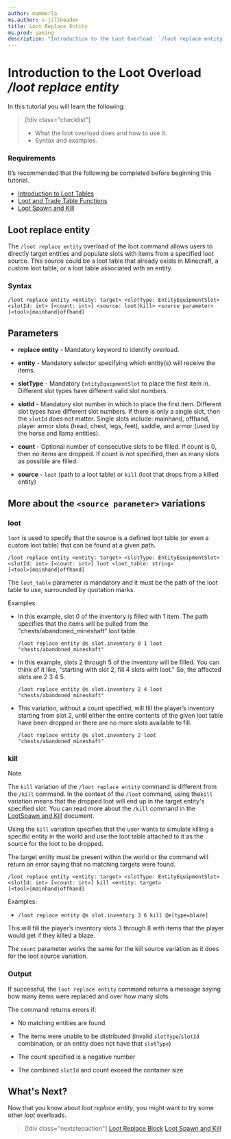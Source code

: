 ```yaml
---
author: mammerla
ms.author: v-jillheaden
title: Loot Replace Entity
ms.prod: gaming
description: "Introduction to the Loot Overload: `/loot replace entity` command"
---
```


# Introduction to the Loot Overload */loot replace entity*

In this tutorial you will learn the following:

> [!div class="checklist"]
>
> - What the loot overload does and how to use it.
> - Syntax and examples.

### Requirements

It’s recommended that the following be completed before beginning this tutorial.

- [Introduction to Loot Tables](IntroductionToLootTables.md)
- [Loot and Trade Table Functions](LootAndTradeTableFunctions.md)
- [Loot Spawn and Kill](LootSpawnAndKill.md)

## Loot replace entity

The `/loot replace entity` overload of the loot command allows users to directly target entities and populate slots with items from a specified loot source. This source could be a loot table that already exists in Minecraft, a custom loot table, or a loot table associated with an entity.

### Syntax

`/loot replace entity <entity: target> <slotType: EntityEquipmentSlot> <slotId: int> [<count: int>] <source: loot|kill> <source parameter> [<tool>|mainhand|offhand]`

## Parameters

- **replace entity** - Mandatory keyword to identify overload.

- **entity** - Mandatory selector specifying which entity(s) will receive the items.

- **slotType** - Mandatory `EntityEquipmentSlot` to place the first item in. Different slot types have different valid slot numbers.

- **slotId** - Mandatory slot number in which to place the first item. Different slot types have different slot numbers. If there is only a single slot, then the `slotId` does not matter. Single slots include: mainhand, offhand, player armor slots (head, chest, legs, feet), saddle, and armor (used by the horse and llama entities).

- **count** - Optional number of consecutive slots to be filled. If count is 0, then no items are dropped. If count is not specified, then as many slots as possible are filled.

- **source** - `loot` (path to a loot table) or `kill` (loot that drops from a killed entity)

## More about the `<source parameter>` variations

### loot

`loot` is used to specify that the source is a defined loot table (or even a custom loot table) that can be found at a given path.

`/loot replace entity <entity: target> <slotType: EntityEquipmentSlot> <slotId: int> [<count: int>] loot <loot_table: string> [<tool>|mainhand|offhand]`

The `loot_table` parameter is mandatory and it must be the path of the loot table to use, surrounded by quotation marks.

Examples:

- In this example, slot 0 of the inventory is filled with 1 item. The path specifies that the items will be pulled from the "chests/abandoned_mineshaft" loot table.

  `/loot replace entity @s slot.inventory 0 1 loot "chests/abandoned_mineshaft"`

- In this example, slots 2 through 5 of the inventory will be filled. You can think of it like, "starting with slot 2, fill 4 slots with loot." So, the affected slots are 2 3 4 5.

  `/loot replace entity @s slot.inventory 2 4 loot "chests/abandoned_mineshaft"`

- This variation, without a count specified, will fill the player’s inventory starting from slot 2, until either the entire contents of the given loot table have been dropped or there are no more slots available to fill.

  `/loot replace entity @s slot.inventory 2 loot "chests/abandoned_mineshaft"`

### kill

> [!NOTE]
> The `kill` variation of the `/loot replace entity` command is different from the `/kill` command. In the context of the `/loot` command, using the`kill` variation means that the dropped loot will end up in the target entity's specified slot. You can read more about the `/kill` command in the [LootSpawn and Kill](LootSpawnAndKill.md) document.

Using the `kill` variation specifies that the user wants to simulate killing a specific entity in the world and use the loot table attached to it as the source for the loot to be dropped.

The target entity must be present within the world or the command will return an error saying that no matching targets were found.

`/loot replace entity <entity: target> <slotType: EntityEquipmentSlot> <slotId: int> [<count: int>] kill <entity: target> [<tool>|mainhand|offhand]`

Examples:

- `/loot replace entity @s slot.inventory 3 6 kill @e[type=blaze]`

This will fill the player’s inventory slots 3 through 8 with items that the player would get if they killed a blaze.

The `count` parameter works the same for the kill source variation as it does for the loot source variation.

### Output

If successful, the `loot replace entity` command returns a message saying how many items were replaced and over how many slots.

The command returns errors if:

- No matching entities are found

- The items were unable to be distributed (invalid `slotType`/`slotId` combination, or an entity does not have that `slotType`)

- The count specified is a negative number

- The combined `slotId` and count exceed the container size

## What's Next?

Now that you know about *loot replace entity*, you might want to try some other *loot* overloads.

> [!div class="nextstepaction"]
> [Loot Replace Block](LootReplaceBlock.md)
> [Loot Spawn and Kill](LootSpawnAndKill.md)

